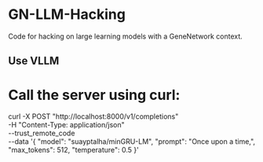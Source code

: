 # GN-LLM-Hacking
Code for hacking on large learning models with a GeneNetwork context.


## Use VLLM

# Call the server using curl:
curl -X POST "http://localhost:8000/v1/completions" \
	-H "Content-Type: application/json" \
    --trust_remote_code \
	--data '{
		"model": "suayptalha/minGRU-LM",
		"prompt": "Once upon a time,",
		"max_tokens": 512,
		"temperature": 0.5
	}'
